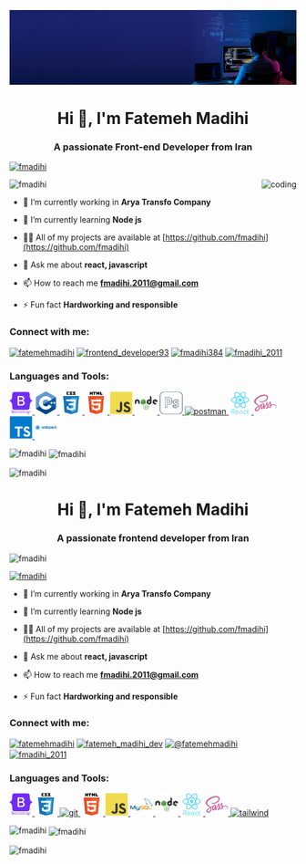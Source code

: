 ![logo](https://github.com/fmadihi/fmadihi/blob/main/frontend_development_banner.jpg)
<h1 align="center">Hi 👋, I'm Fatemeh Madihi</h1>
<h3 align="center">A passionate Front-end Developer from Iran</h3>

<p align="left"> <a href="https://github.com/ryo-ma/github-profile-trophy"><img src="https://github-profile-trophy.vercel.app/?username=fmadihi" alt="fmadihi" /></a> </p>
<img align="right" alt="coding" src="https://media.tenor.com/S59bPkT0pqcAAAAC/programming.gif" >

<p align="left"> <img src="https://komarev.com/ghpvc/?username=fmadihi&label=Profile%20views&color=0e75b6&style=flat" alt="fmadihi" /> </p>

- 🔭 I’m currently working in **Arya Transfo Company**

- 🌱 I’m currently learning **Node js**

- 👨‍💻 All of my projects are available at [https://github.com/fmadihi](https://github.com/fmadihi)

- 💬 Ask me about **react, javascript**

- 📫 How to reach me **fmadihi.2011@gmail.com**

- ⚡ Fun fact **Hardworking and responsible**

<h3 align="left">Connect with me:</h3>
<p align="left">
<a href="https://linkedin.com/in/fatemehmadihi" target="blank"><img align="center" src="https://raw.githubusercontent.com/rahuldkjain/github-profile-readme-generator/master/src/images/icons/Social/linked-in-alt.svg" alt="fatemehmadihi" height="30" width="40" /></a>
<a href="https://instagram.com/frontend_developer93" target="blank"><img align="center" src="https://raw.githubusercontent.com/rahuldkjain/github-profile-readme-generator/master/src/images/icons/Social/instagram.svg" alt="frontend_developer93" height="30" width="40" /></a>
<a href="https://www.youtube.com/c/fmadihi384" target="blank"><img align="center" src="https://raw.githubusercontent.com/rahuldkjain/github-profile-readme-generator/master/src/images/icons/Social/youtube.svg" alt="fmadihi384" height="30" width="40" /></a>
<a href="https://www.hackerrank.com/fmadihi_2011" target="blank"><img align="center" src="https://raw.githubusercontent.com/rahuldkjain/github-profile-readme-generator/master/src/images/icons/Social/hackerrank.svg" alt="fmadihi_2011" height="30" width="40" /></a>
</p>

<h3 align="left">Languages and Tools:</h3>
<p align="left"> <a href="https://getbootstrap.com" target="_blank" rel="noreferrer"> <img src="https://raw.githubusercontent.com/devicons/devicon/master/icons/bootstrap/bootstrap-plain-wordmark.svg" alt="bootstrap" width="40" height="40"/> </a> <a href="https://www.w3schools.com/cpp/" target="_blank" rel="noreferrer"> <img src="https://raw.githubusercontent.com/devicons/devicon/master/icons/cplusplus/cplusplus-original.svg" alt="cplusplus" width="40" height="40"/> </a> <a href="https://www.w3schools.com/css/" target="_blank" rel="noreferrer"> <img src="https://raw.githubusercontent.com/devicons/devicon/master/icons/css3/css3-original-wordmark.svg" alt="css3" width="40" height="40"/> </a> <a href="https://www.w3.org/html/" target="_blank" rel="noreferrer"> <img src="https://raw.githubusercontent.com/devicons/devicon/master/icons/html5/html5-original-wordmark.svg" alt="html5" width="40" height="40"/> </a> <a href="https://developer.mozilla.org/en-US/docs/Web/JavaScript" target="_blank" rel="noreferrer"> <img src="https://raw.githubusercontent.com/devicons/devicon/master/icons/javascript/javascript-original.svg" alt="javascript" width="40" height="40"/> </a> <a href="https://nodejs.org" target="_blank" rel="noreferrer"> <img src="https://raw.githubusercontent.com/devicons/devicon/master/icons/nodejs/nodejs-original-wordmark.svg" alt="nodejs" width="40" height="40"/> </a> <a href="https://www.photoshop.com/en" target="_blank" rel="noreferrer"> <img src="https://raw.githubusercontent.com/devicons/devicon/master/icons/photoshop/photoshop-line.svg" alt="photoshop" width="40" height="40"/> </a> <a href="https://postman.com" target="_blank" rel="noreferrer"> <img src="https://www.vectorlogo.zone/logos/getpostman/getpostman-icon.svg" alt="postman" width="40" height="40"/> </a> <a href="https://reactjs.org/" target="_blank" rel="noreferrer"> <img src="https://raw.githubusercontent.com/devicons/devicon/master/icons/react/react-original-wordmark.svg" alt="react" width="40" height="40"/> </a> <a href="https://sass-lang.com" target="_blank" rel="noreferrer"> <img src="https://raw.githubusercontent.com/devicons/devicon/master/icons/sass/sass-original.svg" alt="sass" width="40" height="40"/> </a> <a href="https://www.typescriptlang.org/" target="_blank" rel="noreferrer"> <img src="https://raw.githubusercontent.com/devicons/devicon/master/icons/typescript/typescript-original.svg" alt="typescript" width="40" height="40"/> </a> <a href="https://webpack.js.org" target="_blank" rel="noreferrer"> <img src="https://raw.githubusercontent.com/devicons/devicon/d00d0969292a6569d45b06d3f350f463a0107b0d/icons/webpack/webpack-original-wordmark.svg" alt="webpack" width="40" height="40"/> </a> </p>

<p><img align="left" src="https://github-readme-stats.vercel.app/api/top-langs?username=fmadihi&show_icons=true&locale=en&layout=compact" alt="fmadihi" /></p>

<p>&nbsp;<img align="center" src="https://github-readme-stats.vercel.app/api?username=fmadihi&show_icons=true&locale=en" alt="fmadihi" /></p>

<p><img align="center" src="https://github-readme-streak-stats.herokuapp.com/?user=fmadihi&" alt="fmadihi" /></p>


<!--
**fmadihi/fmadihi** is a ✨ _special_ ✨ repository because its `README.md` (this file) appears on your GitHub profile.

Here are some ideas to get you started:

- 🔭 I’m currently working on ...
- 🌱 I’m currently learning ...
- 👯 I’m looking to collaborate on ...
- 🤔 I’m looking for help with ...
- 💬 Ask me about ...
- 📫 How to reach me: ...
- 😄 Pronouns: ...
- ⚡ Fun fact: ...
-->
<h1 align="center">Hi 👋, I'm Fatemeh Madihi</h1>
<h3 align="center">A passionate frontend developer from Iran</h3>

<p align="left"> <img src="https://komarev.com/ghpvc/?username=fmadihi&label=Profile%20views&color=0e75b6&style=flat" alt="fmadihi" /> </p>

<p align="left"> <a href="https://github.com/ryo-ma/github-profile-trophy"><img src="https://github-profile-trophy.vercel.app/?username=fmadihi" alt="fmadihi" /></a> </p>

- 🔭 I’m currently working in **Arya Transfo Company**

- 🌱 I’m currently learning **Node js**

- 👨‍💻 All of my projects are available at [https://github.com/fmadihi](https://github.com/fmadihi)

- 💬 Ask me about **react, javascript**

- 📫 How to reach me **fmadihi.2011@gmail.com**

- ⚡ Fun fact **Hardworking and responsible**

<h3 align="left">Connect with me:</h3>
<p align="left">
<a href="https://linkedin.com/in/fatemehmadihi" target="blank"><img align="center" src="https://raw.githubusercontent.com/rahuldkjain/github-profile-readme-generator/master/src/images/icons/Social/linked-in-alt.svg" alt="fatemehmadihi" height="30" width="40" /></a>
<a href="https://instagram.com/fatemeh_madihi_dev" target="blank"><img align="center" src="https://raw.githubusercontent.com/rahuldkjain/github-profile-readme-generator/master/src/images/icons/Social/instagram.svg" alt="fatemeh_madihi_dev" height="30" width="40" /></a>
<a href="https://www.youtube.com/c/@fatemehmadihi" target="blank"><img align="center" src="https://raw.githubusercontent.com/rahuldkjain/github-profile-readme-generator/master/src/images/icons/Social/youtube.svg" alt="@fatemehmadihi" height="30" width="40" /></a>
<a href="https://www.hackerrank.com/fmadihi_2011" target="blank"><img align="center" src="https://raw.githubusercontent.com/rahuldkjain/github-profile-readme-generator/master/src/images/icons/Social/hackerrank.svg" alt="fmadihi_2011" height="30" width="40" /></a>
</p>

<h3 align="left">Languages and Tools:</h3>
<p align="left"> <a href="https://getbootstrap.com" target="_blank" rel="noreferrer"> <img src="https://raw.githubusercontent.com/devicons/devicon/master/icons/bootstrap/bootstrap-plain-wordmark.svg" alt="bootstrap" width="40" height="40"/> </a> <a href="https://www.w3schools.com/css/" target="_blank" rel="noreferrer"> <img src="https://raw.githubusercontent.com/devicons/devicon/master/icons/css3/css3-original-wordmark.svg" alt="css3" width="40" height="40"/> </a> <a href="https://git-scm.com/" target="_blank" rel="noreferrer"> <img src="https://www.vectorlogo.zone/logos/git-scm/git-scm-icon.svg" alt="git" width="40" height="40"/> </a> <a href="https://www.w3.org/html/" target="_blank" rel="noreferrer"> <img src="https://raw.githubusercontent.com/devicons/devicon/master/icons/html5/html5-original-wordmark.svg" alt="html5" width="40" height="40"/> </a> <a href="https://developer.mozilla.org/en-US/docs/Web/JavaScript" target="_blank" rel="noreferrer"> <img src="https://raw.githubusercontent.com/devicons/devicon/master/icons/javascript/javascript-original.svg" alt="javascript" width="40" height="40"/> </a> <a href="https://www.mysql.com/" target="_blank" rel="noreferrer"> <img src="https://raw.githubusercontent.com/devicons/devicon/master/icons/mysql/mysql-original-wordmark.svg" alt="mysql" width="40" height="40"/> </a> <a href="https://nodejs.org" target="_blank" rel="noreferrer"> <img src="https://raw.githubusercontent.com/devicons/devicon/master/icons/nodejs/nodejs-original-wordmark.svg" alt="nodejs" width="40" height="40"/> </a> <a href="https://reactjs.org/" target="_blank" rel="noreferrer"> <img src="https://raw.githubusercontent.com/devicons/devicon/master/icons/react/react-original-wordmark.svg" alt="react" width="40" height="40"/> </a> <a href="https://sass-lang.com" target="_blank" rel="noreferrer"> <img src="https://raw.githubusercontent.com/devicons/devicon/master/icons/sass/sass-original.svg" alt="sass" width="40" height="40"/> </a> <a href="https://tailwindcss.com/" target="_blank" rel="noreferrer"> <img src="https://www.vectorlogo.zone/logos/tailwindcss/tailwindcss-icon.svg" alt="tailwind" width="40" height="40"/> </a> </p>

<p><img align="left" src="https://github-readme-stats.vercel.app/api/top-langs?username=fmadihi&show_icons=true&locale=en&layout=compact" alt="fmadihi" /></p>

<p>&nbsp;<img align="center" src="https://github-readme-stats.vercel.app/api?username=fmadihi&show_icons=true&locale=en" alt="fmadihi" /></p>

<p><img align="center" src="https://github-readme-streak-stats.herokuapp.com/?user=fmadihi&" alt="fmadihi" /></p>
